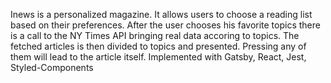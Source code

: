 
Inews is a personalized magazine. It allows users to choose a reading list based on their preferences.
After the user chooses his favorite topics there is a call to the NY Times API bringing real data accoring to topics.
The fetched articles is then divided to topics and presented. Pressing any of them will lead to the article itself.
Implemented with Gatsby, React, Jest, Styled-Components 
 

